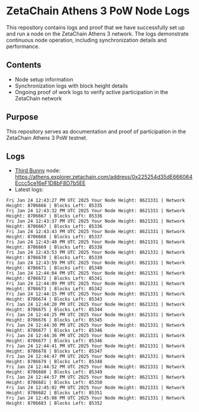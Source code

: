 # ZetaChain Athens 3 PoW Node Logs
This repository contains logs and proof that we have successfully set up and run a node on the ZetaChain Athens 3 network. The logs demonstrate continuous node operation, including synchronization details and performance.

## Contents
- Node setup information
- Synchronization logs with block height details
- Ongoing proof of work logs to verify active participation in the ZetaChain network

## Purpose
This repository serves as documentation and proof of participation in the ZetaChain Athens 3 PoW testnet.

## Logs

- [Third Bunny](https://thirdbunny.xyz/) node: https://athens.explorer.zetachain.com/address/0x225254d35dE666064Eccc5ce16eF1D8bF8D7b5EE
- Latest logs:
```
Fri Jan 24 12:43:27 PM UTC 2025 Your Node Height: 8621331 | Network Height: 8706666 | Blocks Left: 85335
Fri Jan 24 12:43:32 PM UTC 2025 Your Node Height: 8621331 | Network Height: 8706667 | Blocks Left: 85336
Fri Jan 24 12:43:37 PM UTC 2025 Your Node Height: 8621331 | Network Height: 8706667 | Blocks Left: 85336
Fri Jan 24 12:43:43 PM UTC 2025 Your Node Height: 8621331 | Network Height: 8706668 | Blocks Left: 85337
Fri Jan 24 12:43:48 PM UTC 2025 Your Node Height: 8621331 | Network Height: 8706669 | Blocks Left: 85338
Fri Jan 24 12:43:53 PM UTC 2025 Your Node Height: 8621331 | Network Height: 8706670 | Blocks Left: 85339
Fri Jan 24 12:43:59 PM UTC 2025 Your Node Height: 8621331 | Network Height: 8706671 | Blocks Left: 85340
Fri Jan 24 12:44:04 PM UTC 2025 Your Node Height: 8621331 | Network Height: 8706672 | Blocks Left: 85341
Fri Jan 24 12:44:09 PM UTC 2025 Your Node Height: 8621331 | Network Height: 8706673 | Blocks Left: 85342
Fri Jan 24 12:44:15 PM UTC 2025 Your Node Height: 8621331 | Network Height: 8706674 | Blocks Left: 85343
Fri Jan 24 12:44:20 PM UTC 2025 Your Node Height: 8621331 | Network Height: 8706675 | Blocks Left: 85344
Fri Jan 24 12:44:25 PM UTC 2025 Your Node Height: 8621331 | Network Height: 8706676 | Blocks Left: 85345
Fri Jan 24 12:44:30 PM UTC 2025 Your Node Height: 8621331 | Network Height: 8706677 | Blocks Left: 85346
Fri Jan 24 12:44:36 PM UTC 2025 Your Node Height: 8621331 | Network Height: 8706677 | Blocks Left: 85346
Fri Jan 24 12:44:41 PM UTC 2025 Your Node Height: 8621331 | Network Height: 8706678 | Blocks Left: 85347
Fri Jan 24 12:44:47 PM UTC 2025 Your Node Height: 8621331 | Network Height: 8706679 | Blocks Left: 85348
Fri Jan 24 12:44:52 PM UTC 2025 Your Node Height: 8621331 | Network Height: 8706680 | Blocks Left: 85349
Fri Jan 24 12:44:57 PM UTC 2025 Your Node Height: 8621331 | Network Height: 8706681 | Blocks Left: 85350
Fri Jan 24 12:45:02 PM UTC 2025 Your Node Height: 8621331 | Network Height: 8706682 | Blocks Left: 85351
Fri Jan 24 12:45:08 PM UTC 2025 Your Node Height: 8621331 | Network Height: 8706683 | Blocks Left: 85352
```
